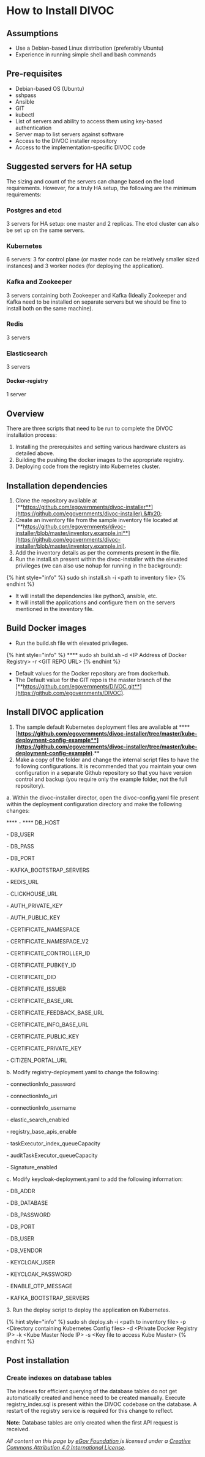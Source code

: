 # How to Install DIVOC

## Assumptions&#x20;

* Use a Debian-based Linux distribution (preferably Ubuntu)&#x20;
* Experience in running simple shell and bash commands

## Pre-requisites&#x20;

* Debian-based OS (Ubuntu)&#x20;
* sshpass&#x20;
* Ansible&#x20;
* GIT&#x20;
* kubectl&#x20;
* List of servers and ability to access them using key-based authentication&#x20;
* Server map to list servers against software&#x20;
* Access to the DIVOC installer repository&#x20;
* Access to the implementation-specific DIVOC code

## Suggested servers for HA setup&#x20;

The sizing and count of the servers can change based on the load requirements. However,  for a truly HA setup, the following are the minimum requirements:

### Postgres and etcd&#x20;

3 servers for HA setup: one master and 2 replicas. The etcd cluster can also be set up on the same servers.&#x20;

### Kubernetes&#x20;

6 servers: 3 for control plane (or master node can be relatively smaller sized instances) and 3 worker nodes (for deploying the application).

### Kafka and Zookeeper&#x20;

3 servers containing both Zookeeper and Kafka (Ideally Zookeeper and Kafka need to be installed on separate servers but we should be fine to install both on the same machine).

### Redis&#x20;

3 servers&#x20;

### Elasticsearch&#x20;

3 servers&#x20;

#### Docker-registry&#x20;

1 server

## Overview&#x20;

There are three scripts that need to be run to complete the DIVOC installation process:

1. Installing the prerequisites and setting various hardware clusters as detailed above.&#x20;
2. Building the pushing the docker images to the appropriate registry.&#x20;
3. Deploying code from the registry into Kubernetes cluster.

## Installation dependencies

1. Clone the repository available at [**https://github.com/egovernments/divoc-installer**](https://github.com/egovernments/divoc-installer).&#x20;
2. Create an inventory file from the sample inventory file located at [**https://github.com/egovernments/divoc-installer/blob/master/inventory.example.ini**](https://github.com/egovernments/divoc-installer/blob/master/inventory.example.ini).
3. Add the inventory details as per the comments present in the file.&#x20;
4. Run the install.sh present within the divoc-installer with the elevated privileges (we can also use nohup for running in the background):

{% hint style="info" %}
sudo sh install.sh -i \<path to inventory file>
{% endhint %}

* It will install the dependencies like python3, ansible, etc.&#x20;
* It will install the applications and configure them on the servers mentioned in the inventory file.

## Build Docker images&#x20;

* Run the build.sh file with elevated privileges.&#x20;

{% hint style="info" %}
&#x20;**** sudo sh build.sh -d \<IP Address of Docker Registry> -r \<GIT REPO URL>
{% endhint %}

* Default values for the Docker repository are from dockerhub.
* The Default value for the GIT repo is the master branch of the [**https://github.com/egovernments/DIVOC.git**](https://github.com/egovernments/DIVOC).

## **Install DIVOC application**

1. The sample default Kubernetes deployment files are available at **** [**https://github.com/egovernments/divoc-installer/tree/master/kube-deployment-config-example**](https://github.com/egovernments/divoc-installer/tree/master/kube-deployment-config-example)**.**
2. Make a copy of the folder and change the internal script files to have the following configurations. It is recommended that you maintain your own configuration in a separate Github repository so that you have version control and backup (you require only the example folder, not the full repository).

&#x20;     a. Within the divoc-installer director, open the divoc-config.yaml file present within the deployment configuration directory and make the following changes:    &#x20;

&#x20;           ****            - **** DB\_HOST&#x20;

&#x20;         \- DB\_USER&#x20;

&#x20;         \- DB\_PASS&#x20;

&#x20;         \- DB\_PORT&#x20;

&#x20;         \- KAFKA\_BOOTSTRAP\_SERVERS&#x20;

&#x20;         \- REDIS\_URL&#x20;

&#x20;         \- CLICKHOUSE\_URL&#x20;

&#x20;         \- AUTH\_PRIVATE\_KEY&#x20;

&#x20;         \- AUTH\_PUBLIC\_KEY&#x20;

&#x20;         \- CERTIFICATE\_NAMESPACE&#x20;

&#x20;         \- CERTIFICATE\_NAMESPACE\_V2&#x20;

&#x20;         \- CERTIFICATE\_CONTROLLER\_ID&#x20;

&#x20;         \- CERTIFICATE\_PUBKEY\_ID&#x20;

&#x20;         \- CERTIFICATE\_DID&#x20;

&#x20;         \- CERTIFICATE\_ISSUER&#x20;

&#x20;         \- CERTIFICATE\_BASE\_URL&#x20;

&#x20;         \- CERTIFICATE\_FEEDBACK\_BASE\_URL&#x20;

&#x20;         \- CERTIFICATE\_INFO\_BASE\_URL&#x20;

&#x20;         \- CERTIFICATE\_PUBLIC\_KEY&#x20;

&#x20;         \- CERTIFICATE\_PRIVATE\_KEY&#x20;

&#x20;         \- CITIZEN\_PORTAL\_URL

&#x20;     b. Modify registry-deployment.yaml to change the following:

&#x20;         \- connectionInfo\_password&#x20;

&#x20;         \- connectionInfo\_uri&#x20;

&#x20;         \- connectionInfo\_username&#x20;

&#x20;         \- elastic\_search\_enabled&#x20;

&#x20;         \- registry\_base\_apis\_enable&#x20;

&#x20;         \- taskExecutor\_index\_queueCapacity&#x20;

&#x20;         \- auditTaskExecutor\_queueCapacity&#x20;

&#x20;         \- Signature\_enabled&#x20;

&#x20;     c. Modify keycloak-deployment.yaml to add the following information:

&#x20;         \- DB\_ADDR&#x20;

&#x20;         \- DB\_DATABASE&#x20;

&#x20;          \- DB\_PASSWORD&#x20;

&#x20;          \- DB\_PORT&#x20;

&#x20;          \- DB\_USER&#x20;

&#x20;          \- DB\_VENDOR&#x20;

&#x20;          \- KEYCLOAK\_USER&#x20;

&#x20;          \- KEYCLOAK\_PASSWORD&#x20;

&#x20;          \- ENABLE\_OTP\_MESSAGE&#x20;

&#x20;          \- KAFKA\_BOOTSTRAP\_SERVERS&#x20;

3\. Run the deploy script to deploy the application on Kubernetes.

{% hint style="info" %}
sudo sh deploy.sh -i \<path to inventory file> -p \<Directory containing Kubernetes Config files> -d \<Private Docker Registry IP> -k \<Kube Master Node IP> -s \<Key file to access Kube Master>
{% endhint %}

## Post installation

### Create indexes on database tables&#x20;

The indexes for efficient querying of the database tables do not get automatically created and hence need to be created manually. Execute registry\_index.sql is present within the DIVOC codebase on the database. A restart of the registry service is required for this change to reflect.&#x20;

**Note:** Database tables are only created when the first API request is received.  &#x20;



_All content on this page by_ [_eGov Foundation_ ](https://egov.org.in/)_is licensed under a_ [_Creative Commons Attribution 4.0 International License_](http://creativecommons.org/licenses/by/4.0/)_._
